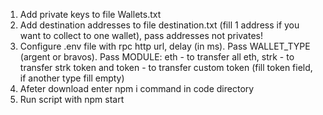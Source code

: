 1. Add private keys to file Wallets.txt
2. Add destination addresses to file destination.txt (fill 1 address if you want to collect to one wallet), pass addresses not privates!
3. Configure .env file with rpc http url, delay (in ms). Pass WALLET_TYPE (argent or bravos). Pass MODULE: eth - to transfer all eth, strk - to transfer strk token and token - to transfer custom token (fill token field, if another type fill empty)
4. Afeter download enter npm i command in code directory
5. Run script with npm start
